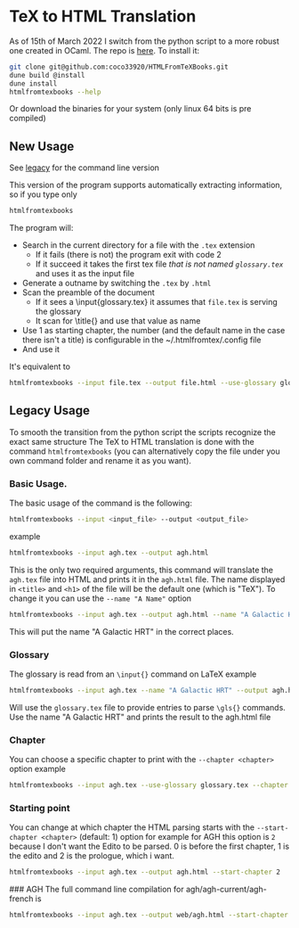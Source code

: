 # TeX to HTML Translation
As of 15th of March 2022 I switch from the python script to a more robust one created in OCaml. 
The repo is [here](https://github.com/coco33920/HTMLFromTeXBooks). To install it:

```bash
git clone git@github.com:coco33920/HTMLFromTeXBooks.git
dune build @install
dune install
htmlfromtexbooks --help
```

Or download the binaries for your system (only linux 64 bits is pre compiled)

## New Usage
See [legacy](#legacy-usage) for the command line version

This version of the program supports automatically extracting information, so if you type only
```bash
htmlfromtexbooks
```
The program will:
* Search in the current directory for a file with the `.tex` extension
  * If it fails (there is not) the program exit with code 2
  * If it succeed it takes the first tex file *that is not named `glossary.tex`* and uses it as the input file
* Generate a outname by switching the `.tex` by `.html`
* Scan the preamble of the document
  * If it sees a \input{glossary.tex} it assumes that `file.tex` is serving the glossary
  * It scan for \title{} and use that value as name
* Use 1 as starting chapter, the number (and the default name in the case there isn't a title) is configurable in the ~/.htmlfromtex/.config file
* And use it 

It's equivalent to 
```bash
htmlfromtexbooks --input file.tex --output file.html --use-glossary glossary.tex --name <title> --start-chapter <configuration>
```

## Legacy Usage
To smooth the transition from the python script the scripts recognize the exact same structure
The TeX to HTML translation is done with the command `htmlfromtexbooks` (you can alternatively copy the file under 
you own command folder and rename it as you want). 

### Basic Usage. 
The basic usage of the command is the following:
```bash
htmlfromtexbooks --input <input_file> --output <output_file>
```
example
```bash
htmlfromtexbooks --input agh.tex --output agh.html
```
This is the only two required arguments, this command will translate the `agh.tex` file into HTML and 
prints it in the `agh.html` file. The name displayed in `<title>` and `<h1>` of the file will 
be the default one (which is "TeX"). To change it you can use the `--name "A Name"` option

```bash
htmlfromtexbooks --input agh.tex --output agh.html --name "A Galactic HRT"
```
This will put the name "A Galactic HRT" in the correct places.

### Glossary
The glossary is read from an `\input{}` command on LaTeX
example
```bash 
htmlfromtexbooks --input agh.tex --name "A Galactic HRT" --output agh.html
```
Will use the `glossary.tex` file to provide entries to parse `\gls{}` commands. Use the 
name "A Galactic HRT" and prints the result to the agh.html file

### Chapter
You can choose a specific chapter to print with the `--chapter <chapter>` option
example
```bash
htmlfromtexbooks --input agh.tex --use-glossary glossary.tex --chapter 2 --output chap2.html
```

### Starting point
You can change at which chapter the HTML parsing starts with the `--start-chapter <chapter>` (default: 1) option 
for example for AGH this option is `2` because I don't want the Edito to be parsed. 0 is before the first chapter,
1 is the edito and 2 is the prologue, which i want.
```bash
htmlfromtexbooks --input agh.tex --output agh.html --start-chapter 2
```

### AGH
The full command line compilation for agh/agh-current/agh-french is
```bash
htmlfromtexbooks --input agh.tex --output web/agh.html --start-chapter 2
```